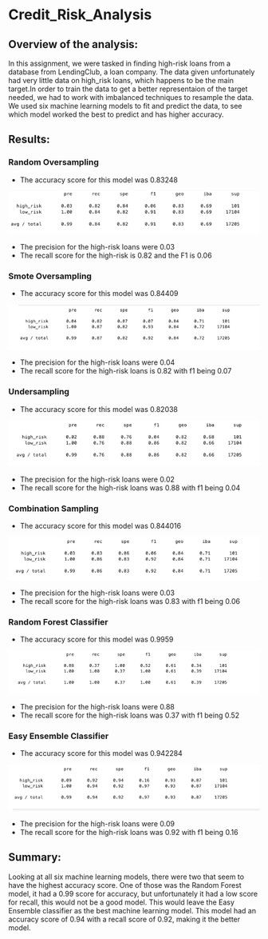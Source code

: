 # Credit_Risk_Analysis

## Overview of the analysis:

In this assignment, we were tasked in finding high-risk loans from a database from LendingClub, a loan company. The data given unfortunately had very little data on high_risk loans, which happens to be the main target.In order to train the data to get a better representaion of the target needed, we had to work with imbalanced techniques to resample the data. We used six  machine learning models to fit and predict the data, to see which model worked the best to predict and has higher accuracy.

## Results:

### Random Oversampling

* The accuracy score for this model was 0.83248

![oversampling](https://github.com/Mparra14/Credit_Risk_Analysis/blob/main/oversampling.png)

* The precision for the high-risk loans were 0.03
* The recall score for the high-risk is 0.82 and the F1 is 0.06

### Smote Oversampling

* The accuracy score for this model was 0.84409

![smote](https://github.com/Mparra14/Credit_Risk_Analysis/blob/main/smote.png)

* The precision for the high-risk loans were 0.04
* The recall score for the high-risk loans is 0.82 with f1 being 0.07

### Undersampling

* The accuracy score for this model was 0.82038

![undersampling](https://github.com/Mparra14/Credit_Risk_Analysis/blob/main/undersampling.png)

* The precision for the high-risk loans were 0.02
* The recall score for the high-risk loans was 0.88 with f1 being 0.04

### Combination Sampling

* The accuracy score for this model was 0.844016

![smoteen](https://github.com/Mparra14/Credit_Risk_Analysis/blob/main/smoteen.png)

* The precision for the high-risk loans were 0.03
* The recall score for the high-risk loans was 0.83 with f1 being 0.06

### Random Forest Classifier

* The accuracy score for this model was 0.9959

![random_forest](https://github.com/Mparra14/Credit_Risk_Analysis/blob/main/random_forest.png)

* The precision for the high-risk loans were 0.88
* The recall score for the high-risk loans was 0.37 with f1 being 0.52


### Easy Ensemble Classifier 

* The accuracy score for this model was 0.942284

![easy_ensemble](https://github.com/Mparra14/Credit_Risk_Analysis/blob/main/easy_ensemble.png)

* The precision for the high-risk loans were 0.09
* The recall score for the high-risk loans was 0.92 with f1 being 0.16



## Summary:

Looking at all six machine learning models, there were two that seem to have the highest accuracy score. One of those was the Random Forest model, it had a 0.99 score for accuracy, but unfortunately it had a low score for recall, this would not be a good model. This would leave the Easy Ensemble classifier as the best machine learning model. This model had an accuracy score of 0.94 with a recall score of 0.92, making it the better model. 
